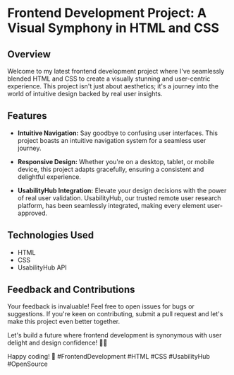 # Frontend Development Project: A Visual Symphony in HTML and CSS

## Overview

Welcome to my latest frontend development project where I've seamlessly blended HTML and CSS to create a visually stunning and user-centric experience. This project isn't just about aesthetics; it's a journey into the world of intuitive design backed by real user insights.

## Features

- **Intuitive Navigation:** Say goodbye to confusing user interfaces. This project boasts an intuitive navigation system for a seamless user journey.

- **Responsive Design:** Whether you're on a desktop, tablet, or mobile device, this project adapts gracefully, ensuring a consistent and delightful experience.

- **UsabilityHub Integration:** Elevate your design decisions with the power of real user validation. UsabilityHub, our trusted remote user research platform, has been seamlessly integrated, making every element user-approved.

## Technologies Used

- HTML
- CSS
- UsabilityHub API

## Feedback and Contributions

Your feedback is invaluable! Feel free to open issues for bugs or suggestions. If you're keen on contributing, submit a pull request and let's make this project even better together.

Let's build a future where frontend development is synonymous with user delight and design confidence! 🌟✨

Happy coding! 🚀 #FrontendDevelopment #HTML #CSS #UsabilityHub #OpenSource

